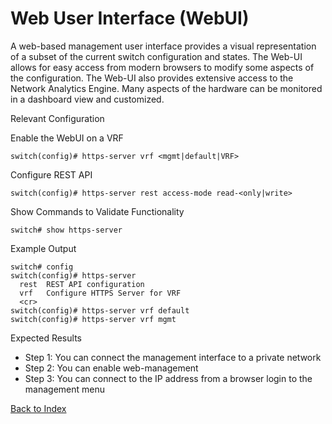 # Web User Interface (WebUI) 

A web-based management user interface provides a visual representation of a subset of the current switch configuration and states. The Web-UI allows for easy access from modern browsers to modify some aspects of the configuration. The Web-UI also provides extensive access to the Network Analytics Engine. Many aspects of the hardware can be monitored in a dashboard view and customized. 

Relevant Configuration 

Enable the WebUI on a VRF 

```
switch(config)# https-server vrf <mgmt|default|VRF>
```

Configure REST API 

```
switch(config)# https-server rest access-mode read-<only|write>
```

Show Commands to Validate Functionality 

```
switch# show https-server
```

Example Output 

```
switch# config
switch(config)# https-server
  rest  REST API configuration
  vrf   Configure HTTPS Server for VRF
  <cr>
switch(config)# https-server vrf default
switch(config)# https-server vrf mgmt
```

Expected Results 

* Step 1: You can connect the management interface to a private network
* Step 2: You can enable web-management
* Step 3: You can connect to the IP address from a browser login to the management menu  

[Back to Index](#index)
